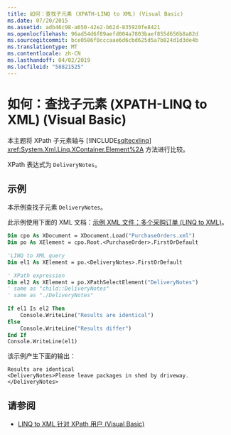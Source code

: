 ```yaml
---
title: 如何：查找子元素 (XPATH-LINQ to XML) (Visual Basic)
ms.date: 07/20/2015
ms.assetid: adb46c98-a650-42e2-b62d-835920fe8421
ms.openlocfilehash: 96ad54d6f89aefd004a7803baef855d656b8a82d
ms.sourcegitcommit: bce0586f0cccaae6d6cbd625d5a7b824d1d3de4b
ms.translationtype: MT
ms.contentlocale: zh-CN
ms.lasthandoff: 04/02/2019
ms.locfileid: "58821525"
---
```

# <a name="how-to-find-a-child-element-xpath-linq-to-xml-visual-basic"></a>如何：查找子元素 (XPATH-LINQ to XML) (Visual Basic)
本主题将 XPath 子元素轴与 [!INCLUDE[sqltecxlinq](~/includes/sqltecxlinq-md.md)] <xref:System.Xml.Linq.XContainer.Element%2A> 方法进行比较。  
  
 XPath 表达式为 `DeliveryNotes`。  
  
## <a name="example"></a>示例  
 本示例查找子元素 `DeliveryNotes`。  
  
 此示例使用下面的 XML 文档：[示例 XML 文件：多个采购订单 (LINQ to XML)](../../../../visual-basic/programming-guide/concepts/linq/sample-xml-file-multiple-purchase-orders-linq-to-xml.md)。  
  
```vb  
Dim cpo As XDocument = XDocument.Load("PurchaseOrders.xml")  
Dim po As XElement = cpo.Root.<PurchaseOrder>.FirstOrDefault  
  
'LINQ to XML query  
Dim el1 As XElement = po.<DeliveryNotes>.FirstOrDefault  
  
' XPath expression  
Dim el2 As XElement = po.XPathSelectElement("DeliveryNotes")  
' same as "child::DeliveryNotes"  
' same as "./DeliveryNotes"  
  
If el1 Is el2 Then  
    Console.WriteLine("Results are identical")  
Else  
    Console.WriteLine("Results differ")  
End If  
Console.WriteLine(el1)  
```  
  
 该示例产生下面的输出：  
  
```  
Results are identical  
<DeliveryNotes>Please leave packages in shed by driveway.</DeliveryNotes>  
```  
  
## <a name="see-also"></a>请参阅

- [LINQ to XML 针对 XPath 用户 (Visual Basic)](../../../../visual-basic/programming-guide/concepts/linq/linq-to-xml-for-xpath-users.md)
